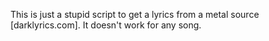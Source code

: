 This is just a stupid script to get a lyrics from a metal source
[darklyrics.com]. It doesn't work for any song.

